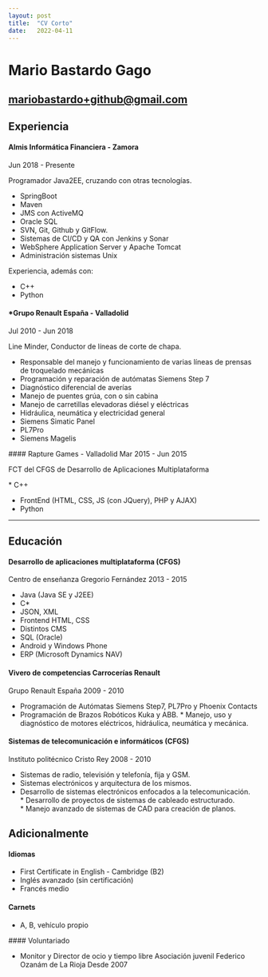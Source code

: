 ```yaml
---
layout: post
title:  "CV Corto"
date:   2022-04-11
---
```


# Mario Bastardo Gago
mariobastardo+github@gmail.com
---

## Experiencia

#### Almis Informática Financiera - Zamora
Jun 2018 - Presente

Programador Java2EE, cruzando con otras tecnologías.

* SpringBoot
* Maven
* JMS con ActiveMQ
* Oracle SQL
* SVN, Git, Github y GitFlow.
* Sistemas de CI/CD y QA con Jenkins y Sonar
* WebSphere Application Server y Apache Tomcat
* Administración sistemas Unix

Experiencia, además con:
* C++
* Python

#### *Grupo Renault España - Valladolid
Jul 2010 - Jun 2018

Line Minder, Conductor de líneas de corte de chapa.

* Responsable del manejo y funcionamiento de varias líneas de prensas de troquelado mecánicas
* Programación y reparación de autómatas Siemens Step 7
* Diagnóstico diferencial de averías
* Manejo de puentes grúa, con o sin cabina
* Manejo de carretillas elevadoras diésel y eléctricas
* Hidráulica, neumática y electricidad general
* Siemens Simatic Panel
* PL7Pro
* Siemens Magelis


#### Rapture Games - Valladolid
Mar 2015 - Jun 2015

FCT del CFGS de Desarrollo de Aplicaciones Multiplataforma

* C++
* FrontEnd (HTML, CSS, JS (con JQuery), PHP y AJAX)
* Python
---

## Educación

#### Desarrollo de aplicaciones multiplataforma (CFGS)
Centro de enseñanza Gregorio Fernández
2013 - 2015

* Java (Java SE y J2EE)
* C*
* JSON, XML
* Frontend HTML, CSS
* Distintos CMS
* SQL (Oracle)
* Android y Windows Phone
* ERP (Microsoft Dynamics NAV)

#### Vivero de competencias Carrocerías Renault
Grupo Renault España
2009 - 2010

* Programación de Autómatas Siemens Step7, PL7Pro y Phoenix Contacts
* Programación de Brazos Robóticos Kuka y ABB.
* Manejo, uso y diagnóstico de motores eléctricos, hidráulica, neumática y mecánica.

#### Sistemas de telecomunicación e informáticos (CFGS)
Instituto politécnico Cristo Rey
2008 - 2010

* Sistemas de radio, televisión y telefonía, fija y GSM. 
* Sistemas electrónicos y arquitectura de los mismos.
* Desarrollo de sistemas electrónicos enfocados a la telecomunicación. 
* Desarrollo de proyectos de sistemas de cableado estructurado.
* Manejo avanzado de sistemas de CAD para creación de planos.

## Adicionalmente

#### Idiomas
* First Certificate in English - Cambridge (B2)
* Inglés avanzado (sin certificación)
* Francés medio

#### Carnets
* A, B, vehículo propio

#### Voluntariado
* Monitor y Director de ocio y tiempo libre
Asociación juvenil Federico Ozanám de La Rioja
Desde 2007
